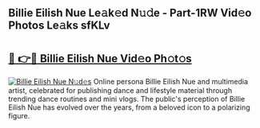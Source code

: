 ## Billie Eilish Nue Le𝚊k𝚎d N𝚞𝚍e - Part-1RW Vid𝚎o Photos Le𝚊ks sfKLv

# <h2><a href="http://fba723.evod.top/?m=Billie+Eilish+Nue">🔗 👉🔴 Billie Eilish Nue Vid𝚎o Ph𝚘t𝚘s</a></h2>

[![Billie Eilish Nue N𝚞d𝚎s](https://i.imgur.com/8V9OHl7.gif)](http://fba723.evod.top/?m=Billie+Eilish+Nue)
Online persona Billie Eilish Nue and multimedia artist, celebrated for publishing dance and lifestyle material through trending dance routines and mini vlogs. The public's perception of Billie Eilish Nue has evolved over the years, from a beloved icon to a polarizing figure. 
